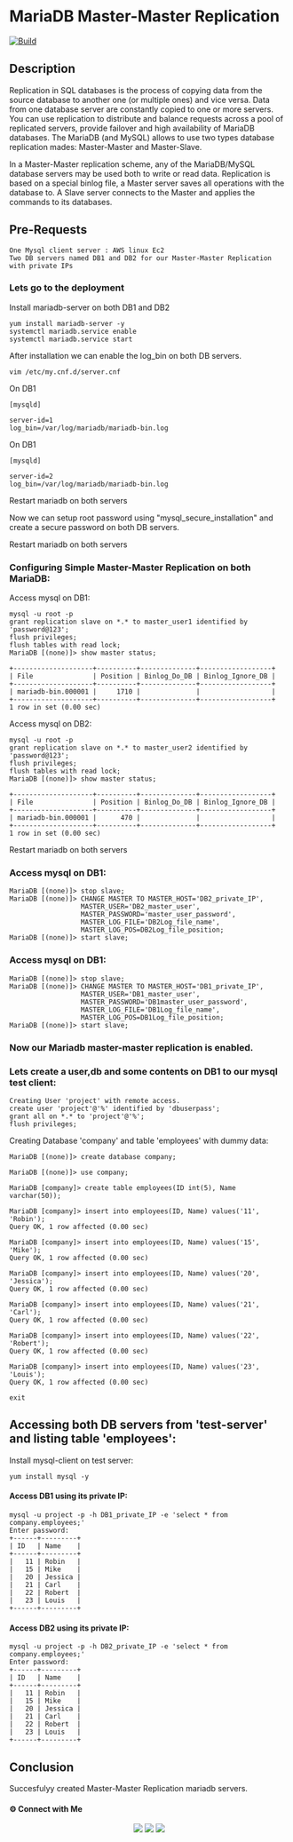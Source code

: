 # MariaDB Master-Master Replication


[![Build](https://travis-ci.org/joemccann/dillinger.svg?branch=master)](https://travis-ci.org/joemccann/dillinger)

## Description

Replication in SQL databases is the process of copying data from the source database to another one (or multiple ones) and vice versa. Data from one database server are constantly copied to one or more servers. You can use replication to distribute and balance requests  across a pool of replicated servers, provide failover and high availability of MariaDB databases. The  MariaDB (and MySQL) allows to use two types database replication mades: Master-Master and Master-Slave.

In a Master-Master replication scheme, any of the MariaDB/MySQL database servers may be used both to write or read data. Replication is based on a special binlog file, a Master server saves all operations with the database to. A Slave server connects to the Master and applies the commands to its databases.

## Pre-Requests
```
One Mysql client server : AWS linux Ec2
Two DB servers named DB1 and DB2 for our Master-Master Replication with private IPs
```

### Lets go to the deployment

Install mariadb-server on both DB1 and DB2
```
yum install mariadb-server -y
systemctl mariadb.service enable
systemctl mariadb.service start
```
After installation we can enable the log_bin on both DB servers.
```
vim /etc/my.cnf.d/server.cnf
```
On DB1
```
[mysqld]

server-id=1
log_bin=/var/log/mariadb/mariadb-bin.log
```
On DB1
```
[mysqld]

server-id=2
log_bin=/var/log/mariadb/mariadb-bin.log
```
Restart mariadb on both servers

Now we can setup root password using "mysql_secure_installation" and create a secure password on both DB servers.

Restart mariadb on both servers


### Configuring Simple Master-Master Replication on both MariaDB:
Access mysql on DB1:
```
mysql -u root -p
grant replication slave on *.* to master_user1 identified by 'password@123';
flush privileges;
flush tables with read lock;
MariaDB [(none)]> show master status;

+--------------------+----------+--------------+------------------+
| File               | Position | Binlog_Do_DB | Binlog_Ignore_DB |
+--------------------+----------+--------------+------------------+
| mariadb-bin.000001 |     1710 |              |                  |
+--------------------+----------+--------------+------------------+
1 row in set (0.00 sec)
```

Access mysql on DB2:
```
mysql -u root -p
grant replication slave on *.* to master_user2 identified by 'password@123';
flush privileges;
flush tables with read lock;
MariaDB [(none)]> show master status;

+--------------------+----------+--------------+------------------+
| File               | Position | Binlog_Do_DB | Binlog_Ignore_DB |
+--------------------+----------+--------------+------------------+
| mariadb-bin.000001 |      470 |              |                  |
+--------------------+----------+--------------+------------------+
1 row in set (0.00 sec)
```
Restart mariadb on both servers

### Access mysql on DB1:
```
MariaDB [(none)]> stop slave;
MariaDB [(none)]> CHANGE MASTER TO MASTER_HOST='DB2_private_IP', 
                  MASTER_USER='DB2_master_user', 
                  MASTER_PASSWORD='master_user_password', 
                  MASTER_LOG_FILE='DB2Log_file_name', 
                  MASTER_LOG_POS=DB2Log_file_position;
MariaDB [(none)]> start slave;
```

### Access mysql on DB1:
```
MariaDB [(none)]> stop slave;
MariaDB [(none)]> CHANGE MASTER TO MASTER_HOST='DB1_private_IP', 
                  MASTER_USER='DB1_master_user', 
                  MASTER_PASSWORD='DB1master_user_password', 
                  MASTER_LOG_FILE='DB1Log_file_name', 
                  MASTER_LOG_POS=DB1Log_file_position;
MariaDB [(none)]> start slave;
```

### Now our Mariadb master-master replication is enabled.

### Lets create a user,db and some contents on DB1 to our mysql test client:
```
Creating User 'project' with remote access.
create user 'project'@'%' identified by 'dbuserpass';
grant all on *.* to 'project'@'%';
flush privileges;
```
Creating Database 'company' and table 'employees' with dummy data:
```
MariaDB [(none)]> create database company;

MariaDB [(none)]> use company;

MariaDB [company]> create table employees(ID int(5), Name varchar(50));

MariaDB [company]> insert into employees(ID, Name) values('11', 'Robin');
Query OK, 1 row affected (0.00 sec)

MariaDB [company]> insert into employees(ID, Name) values('15', 'Mike');
Query OK, 1 row affected (0.00 sec)

MariaDB [company]> insert into employees(ID, Name) values('20', 'Jessica');
Query OK, 1 row affected (0.00 sec)

MariaDB [company]> insert into employees(ID, Name) values('21', 'Carl');
Query OK, 1 row affected (0.00 sec)

MariaDB [company]> insert into employees(ID, Name) values('22', 'Robert');
Query OK, 1 row affected (0.00 sec)

MariaDB [company]> insert into employees(ID, Name) values('23', 'Louis');
Query OK, 1 row affected (0.00 sec)

exit
```

## Accessing both DB servers from 'test-server' and listing table 'employees':
Install mysql-client on test server:
```
yum install mysql -y
```
#### Access DB1 using its private IP:
```
mysql -u project -p -h DB1_private_IP -e 'select * from company.employees;'
Enter password:
+------+---------+
| ID   | Name    |
+------+---------+
|   11 | Robin   |
|   15 | Mike    |
|   20 | Jessica |
|   21 | Carl    |
|   22 | Robert  |
|   23 | Louis   |
+------+---------+
```
#### Access DB2 using its private IP:
```
mysql -u project -p -h DB2_private_IP -e 'select * from company.employees;'
Enter password:
+------+---------+
| ID   | Name    |
+------+---------+
|   11 | Robin   |
|   15 | Mike    |
|   20 | Jessica |
|   21 | Carl    |
|   22 | Robert  |
|   23 | Louis   |
+------+---------+
```

## Conclusion

Succesfulyy created Master-Master Replication mariadb servers.

#### ⚙️ Connect with Me

<p align="center">
<a href="mailto:jomyambattil@gmail.com"><img src="https://img.shields.io/badge/Gmail-D14836?style=for-the-badge&logo=gmail&logoColor=white"/></a>
<a href="https://www.linkedin.com/in/jomygeorge11"><img src="https://img.shields.io/badge/LinkedIn-0077B5?style=for-the-badge&logo=linkedin&logoColor=white"/></a> 
<a href="https://www.instagram.com/therealjomy"><img src="https://img.shields.io/badge/Instagram-E4405F?style=for-the-badge&logo=instagram&logoColor=white"/></a><br />
